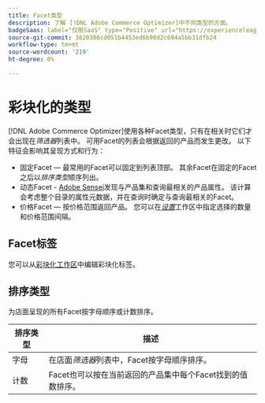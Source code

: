 ```yaml
---
title: Facet类型
description: 了解 [!DNL Adobe Commerce Optimizer]中不同类型的方面。
badgeSaas: label="仅限SaaS" type="Positive" url="https://experienceleague.adobe.com/en/docs/commerce/user-guides/product-solutions" tooltip="仅适用于Adobe Commerce as a Cloud Service和Adobe Commerce Optimizer项目(Adobe管理的SaaS基础架构)。"
source-git-commit: 3020386cd051b4453ed6b90d2c694a5bb31dfb24
workflow-type: tm+mt
source-wordcount: '219'
ht-degree: 0%

---
```


# 彩块化的类型

[!DNL Adobe Commerce Optimizer]使用各种Facet类型，只有在相关时它们才会出现在&#x200B;*筛选器*&#x200B;列表中。 可用Facet的列表会根据返回的产品而发生更改。 以下特征会影响其呈现方式和行为：

- 固定Facet — 最常用的Facet可以固定到列表顶部。 其余Facet在固定的Facet之后以&#x200B;*排序类型*&#x200B;顺序列出。
- 动态Facet - [Adobe Sensei](https://www.adobe.com/sensei.html)发现与产品集和查询最相关的产品属性。 该计算会考虑整个目录的属性元数据，并在查询时确定与查询最相关的Facet。
- 价格Facet — 按价格范围返回产品。 您可以在&#x200B;[*设置*](../../settings.md)&#x200B;工作区中指定选择的数量和价格范围间隔。

## Facet标签

您可以从[彩块化工作区](workspace.md)中编辑彩块化标签。

## 排序类型

为店面呈现的所有Facet按字母顺序或计数排序。

| 排序类型 | 描述 |
|--- |--- |
| 字母 | 在店面&#x200B;*筛选器*&#x200B;列表中，Facet按字母顺序排序。 |
| 计数 | Facet也可以按在当前返回的产品集中每个Facet找到的值数排序。 |
